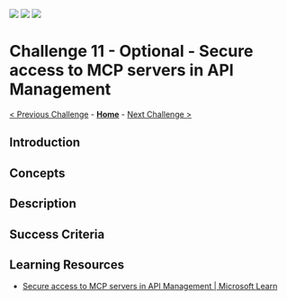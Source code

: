 ![](https://img.shields.io/badge/Challenge%20Under%20Development-red)
![](https://img.shields.io/badge/For%20Final%20Review-orange)
![](https://img.shields.io/badge/Collect%20Feedback-orange)

# Challenge 11 - Optional - Secure access to MCP servers in API Management

[< Previous Challenge](./Challenge-10-csharp.md) - **[Home](../README.md)** - [Next Challenge >](./Challenge-12.md)

## Introduction

## Concepts

## Description

## Success Criteria

## Learning Resources

- [Secure access to MCP servers in API Management | Microsoft Learn](https://learn.microsoft.com/en-us/azure/api-management/secure-mcp-servers)